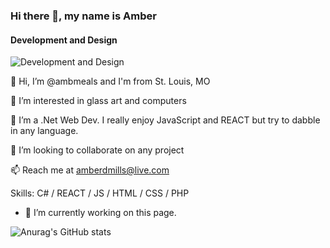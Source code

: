 ### Hi there 👋, my name is Amber
#### Development and Design
![Development and Design](https://camo.githubusercontent.com/f1c0fc76d120f760664938edd8e1818f9d407b03f8ce7d306e12094d8853b6a0/687474703a2f2f692e696d6775722e636f6d2f6337476d414a662e706e67)

👋 Hi, I’m @ambmeals and I'm from St. Louis, MO

👀 I’m interested in glass art and computers

🌱 I’m a .Net Web Dev. I really enjoy JavaScript and REACT but try to dabble in any language.

💞️ I’m looking to collaborate on any project

📫 Reach me at amberdmills@live.com

Skills: C# / REACT / JS / HTML / CSS / PHP

- 🔭 I’m currently working on this page. 










![Anurag's GitHub stats](https://github-readme-stats.vercel.app/api?username=ambmeals&hide=contribs,prs)

<!---
ambmeals/ambmeals is a ✨ special ✨ repository because its `README.md` (this file) appears on your GitHub profile.
You can click the Preview link to take a look at your changes.
--->
